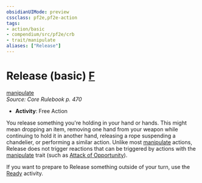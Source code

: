 ```yaml
---
obsidianUIMode: preview
cssclass: pf2e,pf2e-action
tags:
- action/basic
- compendium/src/pf2e/crb
- trait/manipulate
aliases: ["Release"]
---
```

# Release (basic) [F](/rules/core-rulebook/chapter-9-playing-the-game.md#Actions "Free Action")
[manipulate](/rules/traits/manipulate.md)  
*Source: Core Rulebook p. 470*  


- **Activity**: Free Action

You release something you're holding in your hand or hands. This might mean dropping an item, removing one hand from your weapon while continuing to hold it in another hand, releasing a rope suspending a chandelier, or performing a similar action. Unlike most [manipulate](/rules/traits/manipulate.md) actions, Release does not trigger reactions that can be triggered by actions with the [manipulate](/rules/traits/manipulate.md) trait (such as [Attack of Opportunity](/rules/actions/attack-of-opportunity.md)).

If you want to prepare to Release something outside of your turn, use the [Ready](/rules/actions/ready.md) activity.